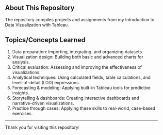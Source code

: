 ## About This Repository 
The repository compiles projects and assignments from my Introduction to Data Vizualization with Tableau. 

## Topics/Concepts Learned 
1. Data preparation: Importing, integrating, and organizing datasets.
2. Visualization design: Building both basic and advanced charts for analysis.
3. Critical evaluation: Assessing and improving the effectiveness of visualizations.
4. Analytical techniques: Using calculated fields, table calculations, and level-of-detail (LOD) expressions.
5. Forecasting & modeling: Applying built-in Tableau tools for predictive insights.
6. Storytelling & dashboards: Creating interactive dashboards and narrative-driven visualizations.
7. Practice through cases: Applying these skills to real-world, case-based exercises.
    
---

Thank you for visiting this repository!

